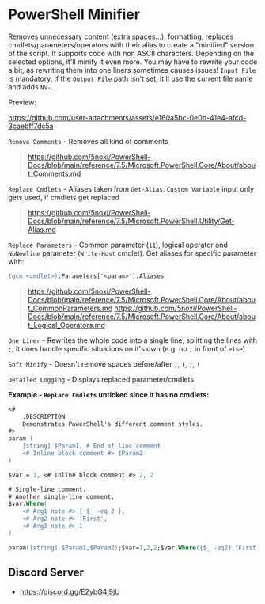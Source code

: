 # PowerShell Minifier

Removes unnecessary content (extra spaces...), formatting, replaces cmdlets/parameters/operators with their alias to create a "minified" version of the script. It supports code with non ASCII characters. Depending on the selected options, it'll minify it even more. You may have to rewrite your code a bit, as rewriting them into one liners sometimes causes issues! `Input File` is mandatory, if the `Output File` path isn't set, it'll use the current file name and adds `NV-`.

Preview:

https://github.com/user-attachments/assets/e160a5bc-0e0b-41e4-afcd-3caebff7dc5a

`Remove Comments` - Removes all kind of comments
> https://github.com/5noxi/PowerShell-Docs/blob/main/reference/7.5/Microsoft.PowerShell.Core/About/about_Comments.md

`Replace Cmdlets` - Aliases taken from `Get-Alias`. `Custom Variable` input only gets used, if cmdlets get replaced
> https://github.com/5noxi/PowerShell-Docs/blob/main/reference/7.5/Microsoft.PowerShell.Utility/Get-Alias.md

`Replace Parameters` - Common parameter (`11`), logical operator and `NoNewline` parameter (`Write-Host` cmdlet). Get aliases for specific parameter with:
```ps
(gcm <cmdlet>).Parameters['<param>'].Aliases
```
> https://github.com/5noxi/PowerShell-Docs/blob/main/reference/7.5/Microsoft.PowerShell.Core/About/about_CommonParameters.md
> https://github.com/5noxi/PowerShell-Docs/blob/main/reference/7.5/Microsoft.PowerShell.Core/About/about_Logical_Operators.md

`One Liner` - Rewrites the whole code into a single line, splitting the lines with `;`, it does handle specific situations on it's own (e.g. no `;` in front of `else`)

`Soft Minify` - Doesn't remove spaces before/after `,`, `(`, `;`, `!`

`Detailed Logging` - Displays replaced parameter/cmdlets

__Example - `Replace Cmdlets` unticked since it has no cmdlets:__
```ps
<#
    .DESCRIPTION
    Demonstrates PowerShell's different comment styles.
#>
param (
    [string] $Param1, # End-of-line comment
    <# Inline block comment #> $Param2
)

$var = 1, <# Inline block comment #> 2, 2

# Single-line comment.
# Another single-line comment.
$var.Where(
    <# Arg1 note #> { $_ -eq 2 },
    <# Arg2 note #> 'First',
    <# Arg3 note #> 1
)
```
```ps
param([string] $Param1,$Param2);$var=1,2,2;$var.Where({$_ -eq2},'First',1)
```

 ## Discord Server 
- https://discord.gg/E2ybG4j9jU
